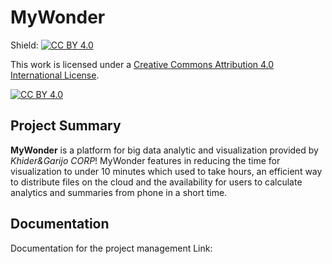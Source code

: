 # MyWonder
Shield: [![CC BY 4.0][cc-by-shield]][cc-by]

This work is licensed under a
[Creative Commons Attribution 4.0 International License][cc-by].

[![CC BY 4.0][cc-by-image]][cc-by]

[cc-by]: http://creativecommons.org/licenses/by/4.0/
[cc-by-image]: https://i.creativecommons.org/l/by/4.0/88x31.png
[cc-by-shield]: https://img.shields.io/badge/License-CC%20BY%204.0-lightgrey.svg
## Project Summary
**MyWonder** is a platform for big data analytic and visualization provided by _Khider&Garijo CORP_!
MyWonder features in reducing the time for visualization to under 10 minutes which used to take hours, an efficient way to distribute files on the cloud and the availability for users to calculate analytics and summaries from phone in a short time.
## Documentation
Documentation for the project management
Link:
